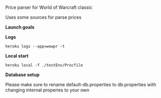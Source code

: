 Price parser for World of Warcraft classic

Uses some sources for parse prices


**Launch goals**

**Logs**

`heroku logs --app=wowpr -t`

**Local start**

`heroku local -f ./testEnv/Procfile`

**Database setup**

Please make sure to rename default-db.properties to db.properties with changing internal properies to your own 

